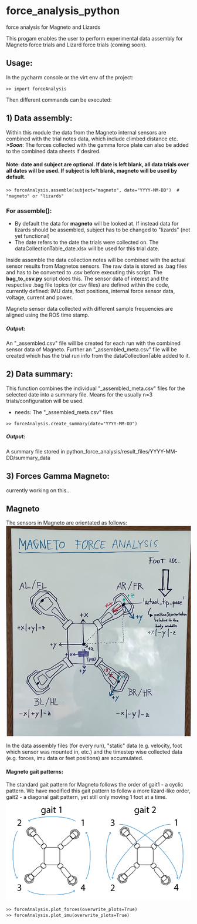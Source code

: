 # force_analysis_python
force analysis for Magneto and Lizards

This progam enables the user to perform experimental data assembly for Magneto force trials and Lizard force trials (coming soon).

## Usage:
In the pycharm console or the virt env of the project:
```
>> import forceAnalysis
```
Then different commands can be executed:
## 1) Data assembly:
Within this module the data from the Magneto internal sensors are combined with the trial notes data, which include climbed distance etc.
***>Soon***: The forces collected with the gamma force plate can also be added to the combined data sheets if desired.

#### Note: date and subject are optional. If date is left blank, all data trials over all dates will be used. If subject is left blank, magneto will be used by default.
```
>> forceAnalysis.assemble(subject="magneto", date="YYYY-MM-DD")  # "magneto" or "lizards"
```
### For assemble(): 
- By default the data for **magneto** will be looked at. If instead data for lizards should be assembled, subject has to be changed to "lizards" (not yet functional) 
- The date refers to the date the trials were collected on. The dataCollectionTable_date.xlsx will be used for this trial date.

Inside assemble the data collection notes will be combined with the actual sensor results from Magnetos sensors.
The raw data is stored as .bag files and has to be converted to .csv before executing this script. The **bag_to_csv.py** script
does this. The sensor data of interest and the respective .bag file topics (or csv files) are defined within the code,
currently defined: IMU data, foot positions, internal force sensor data, voltage, current and power.

Magneto sensor data collected with different sample frequencies are aligned using the ROS time stamp. 

##### Output:
An "_assembled.csv" file will be created for each run with the combined sensor data of Magneto.
Further an "_assembled_meta.csv" file will be created which has the trial run info from the dataCollectionTable added to it.

## 2) Data summary:
This function combines the individual "_assembled_meta.csv" files for the selected date into a summary file. 
Means for the usually n=3 trials/configuration will be used.
- needs: The "_assembled_meta.csv" files

```
>> forceAnalysis.create_summary(date="YYYY-MM-DD") 
```

##### Output:
A summary file stored in python_force_analysis/result_files/YYYY-MM-DD/summary_data

## 3) Forces Gamma Magneto:
currently working on this...


## Magneto
The sensors in Magneto are orientated as follows:
![](assets/Magneto_Orientations.jpg)

In the data assembly files (for every run), "static" data (e.g. velocity, foot which sensor was mounted in, etc.) 
and the timestep wise collected data (e.g. forces, imu data or feet positions) are accumulated.

#### Magneto gait patterns:
The standard gait pattern for Magneto follows the order of gait1 - a cyclic pattern.
We have modified this gait pattern to follow a more lizard-like order, gait2 - a diagonal gait pattern, yet still only moving 1 foot at a time.
![](assets/magneto_gaits.PNG)



```
>> forceAnalysis.plot_forces(overwrite_plots=True)
>> forceAnalysis.plot_imu(overwrite_plots=True)
```